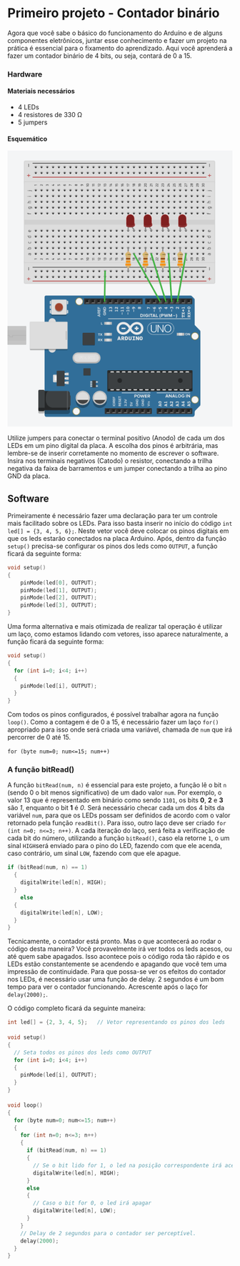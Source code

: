 # Primeiro projeto - Contador binário

Agora que você sabe o básico do funcionamento do Arduíno e de alguns componentes eletrônicos, juntar esse conhecimento e fazer um projeto na prática é essencial para o fixamento do aprendizado. Aqui você aprenderá a fazer um contador binário de 4 bits, ou seja, contará de 0 a 15. 

### Hardware
#### Materiais necessários
+ 4 LEDs 
+ 4 resistores de 330 Ω
+ 5 jumpers

#### Esquemático
![Esquemático do projeto](./images/contador-binario.png)

Utilize jumpers para conectar o terminal positivo (Anodo) de cada um dos LEDs em um pino digital da placa. A escolha dos pinos é arbitrária, mas lembre-se de inserir corretamente no momento de escrever o software. 
Insira nos terminais negativos (Catodo) o resistor, conectando a trilha negativa da faixa de barramentos e um jumper conectando a trilha ao pino GND da placa. 

## Software

Primeiramente é necessário fazer uma declaração para ter um controle mais facilitado sobre os LEDs. Para isso basta inserir no início do código `int led[] = {3, 4, 5, 6};`. Neste vetor você deve colocar os pinos digitais em que os leds estarão conectados na placa Arduino.
Após, dentro da função `setup()` precisa-se configurar os pinos dos leds como `OUTPUT`, a função ficará da seguinte forma:
```C
void setup()
{
    pinMode(led[0], OUTPUT);
    pinMode(led[1], OUTPUT);
    pinMode(led[2], OUTPUT);
    pinMode(led[3], OUTPUT);
}
```
Uma forma alternativa e mais otimizada de realizar tal operação é utilizar um laço, como estamos lidando com vetores, isso aparece naturalmente, a função ficará da seguinte forma:
```C
void setup()
{
  for (int i=0; i<4; i++)
  {
    pinMode(led[i], OUTPUT);
  }
}
```
Com todos os pinos configurados, é possível trabalhar agora na função `loop()`. Como a contagem é de 0 a 15, é necessário fazer um laço `for()` apropriado para isso onde será criada uma variável, chamada de `num` que irá percorrer de 0 até 15.

  `for (byte num=0; num<=15; num++)`

### A função bitRead()
A função `bitRead(num, n)` é essencial para este projeto, a função lê o bit `n` (sendo 0 o bit menos significativo) de um dado valor `num`. Por exemplo, o valor 13 que é representado em binário como sendo `1101`, os bits __0__, __2__ e __3__ são *1*, enquanto o bit __1__ é *0*. 
Será necessário checar cada um dos 4 bits da variável `num`, para que os LEDs possam ser definidos de acordo com o valor retornado pela função `readBit()`. Para isso, outro laço deve ser criado `for (int n=0; n<=3; n++)`. A cada iteração do laço, será feita a verificação de cada bit do número, utilizando a função `bitRead()`, caso ela retorne `1`, o um sinal `HIGH`será enviado para o pino do LED, fazendo com que ele acenda, caso contrário, um sinal `LOW`, fazendo com que ele apague.

```C
if (bitRead(num, n) == 1)   
  {
    digitalWrite(led[n], HIGH);
  }
    else
  {
    digitalWrite(led[n], LOW);
  }
}

```
Tecnicamente, o contador está pronto. Mas o que acontecerá ao rodar o código desta maneira? Você provavelmente irá ver todos os leds acesos, ou até quem sabe apagados. Isso acontece pois o código roda tão rápido e os LEDs estão constantemente se acendendo e apagando que você tem uma impressão de continuidade. Para que possa-se ver os efeitos do contador nos LEDs, é necessário usar uma função de delay. 2 segundos é um bom tempo para ver o contador funcionando. Acrescente após o laço for `delay(2000);`.

O código completo ficará da seguinte maneira: 


```C
int led[] = {2, 3, 4, 5};   // Vetor representando os pinos dos leds

void setup()
{
  // Seta todos os pinos dos leds como OUTPUT
  for (int i=0; i<4; i++)
  {
    pinMode(led[i], OUTPUT);
  }
}

void loop()
{    
  for (byte num=0; num<=15; num++)
  {
    for (int n=0; n<=3; n++)
    {    
      if (bitRead(num, n) == 1)   
      {
        // Se o bit lido for 1, o led na posição correspondente irá acender
        digitalWrite(led[n], HIGH);
      }
      else
      {
        // Caso o bit for 0, o led irá apagar
        digitalWrite(led[n], LOW);
      }
    }
    // Delay de 2 segundos para o contador ser perceptível.
    delay(2000);
  }
}
```
